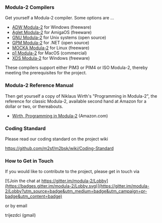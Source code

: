 ### Modula-2 Compilers ###

Get yourself a Modula-2 compiler. Some options are ...

* [ADW Modula-2](https://www.modula2.org/adwm2/download.php) for Windows (freeware)
* [Aglet Modula-2](http://aglet.web.runbox.net/) for AmigaOS (freeware)
* [GNU Modula-2](nongnu.org/gm2/) for Unix systems (open source)
* [GPM Modula-2](https://gpmclr.codeplex.com/) for .NET (open source)
* [MOCKA Modula-2](https://boutell.com/lsm/lsmbyid.cgi/001220) for Linux (freeware)
* [p1 Modula-2](http://modula2.awiedemann.de/) for MacOS (commercial)
* [XDS Modula-2](https://www.excelsior-usa.com/xds.html) for Windows (freeware)

These compilers support either PIM3 or PIM4 or ISO Modula-2, thereby meeting the prerequisites for the project.

### Modula-2 Reference Manual ###

Then get yourself a copy of Niklaus Wirth's "Programming in Modula-2", the reference for classic Modula-2,
available second hand at Amazon for a dollar or two, or thereabouts.

* [Wirth, Programming in Modula-2](https://www.amazon.com/Programming-Modula-2-monographs-computer-science/dp/0387122060/ref=sr_1_1?s=books&ie=UTF8&qid=1498585891&sr=1-1&keywords=WIrth+Programming+in+Modula-2) (Amazon.com)

### Coding Standard ###

Please read our coding standard on the project wiki

https://github.com/m2sf/m2bsk/wiki/Coding-Standard

### How to Get in Touch ###

If you would like to contribute to the project, please get in touch via

[![Join the chat at https://gitter.im/modula-2/Lobby](https://badges.gitter.im/modula-2/Lobby.svg)](https://gitter.im/modula-2/Lobby?utm_source=badge&utm_medium=badge&utm_campaign=pr-badge&utm_content=badge)

or by email

trijezdci (gmail)
